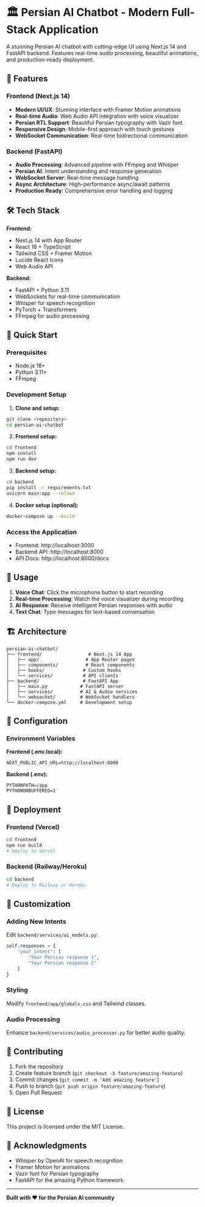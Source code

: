 # 🏛️ Persian AI Chatbot - Modern Full-Stack Application

A stunning Persian AI chatbot with cutting-edge UI using Next.js 14 and FastAPI backend. Features real-time audio processing, beautiful animations, and production-ready deployment.

## 🚀 Features

### Frontend (Next.js 14)
- **Modern UI/UX**: Stunning interface with Framer Motion animations
- **Real-time Audio**: Web Audio API integration with voice visualizer
- **Persian RTL Support**: Beautiful Persian typography with Vazir font
- **Responsive Design**: Mobile-first approach with touch gestures
- **WebSocket Communication**: Real-time bidirectional communication

### Backend (FastAPI)
- **Audio Processing**: Advanced pipeline with FFmpeg and Whisper
- **Persian AI**: Intent understanding and response generation
- **WebSocket Server**: Real-time message handling
- **Async Architecture**: High-performance async/await patterns
- **Production Ready**: Comprehensive error handling and logging

## 🛠️ Tech Stack

**Frontend:**
- Next.js 14 with App Router
- React 18 + TypeScript
- Tailwind CSS + Framer Motion
- Lucide React Icons
- Web Audio API

**Backend:**
- FastAPI + Python 3.11
- WebSockets for real-time communication
- Whisper for speech recognition
- PyTorch + Transformers
- FFmpeg for audio processing

## 🚀 Quick Start

### Prerequisites
- Node.js 18+
- Python 3.11+
- FFmpeg

### Development Setup

1. **Clone and setup:**
```bash
git clone <repository>
cd persian-ai-chatbot
```

2. **Frontend setup:**
```bash
cd frontend
npm install
npm run dev
```

3. **Backend setup:**
```bash
cd backend
pip install -r requirements.txt
uvicorn main:app --reload
```

4. **Docker setup (optional):**
```bash
docker-compose up --build
```

### Access the Application
- Frontend: http://localhost:3000
- Backend API: http://localhost:8000
- API Docs: http://localhost:8000/docs

## 🎯 Usage

1. **Voice Chat**: Click the microphone button to start recording
2. **Real-time Processing**: Watch the voice visualizer during recording
3. **AI Response**: Receive intelligent Persian responses with audio
4. **Text Chat**: Type messages for text-based conversation

## 🏗️ Architecture

```
persian-ai-chatbot/
├── frontend/                 # Next.js 14 App
│   ├── app/                 # App Router pages
│   ├── components/          # React components
│   ├── hooks/              # Custom hooks
│   └── services/           # API clients
├── backend/                # FastAPI App
│   ├── main.py            # FastAPI server
│   ├── services/          # AI & Audio services
│   └── websocket/         # WebSocket handlers
└── docker-compose.yml     # Development setup
```

## 🔧 Configuration

### Environment Variables

**Frontend (.env.local):**
```env
NEXT_PUBLIC_API_URL=http://localhost:8000
```

**Backend (.env):**
```env
PYTHONPATH=/app
PYTHONUNBUFFERED=1
```

## 🚀 Deployment

### Frontend (Vercel)
```bash
cd frontend
npm run build
# Deploy to Vercel
```

### Backend (Railway/Heroku)
```bash
cd backend
# Deploy to Railway or Heroku
```

## 🎨 Customization

### Adding New Intents
Edit `backend/services/ai_models.py`:
```python
self.responses = {
    "your_intent": [
        "Your Persian response 1",
        "Your Persian response 2"
    ]
}
```

### Styling
Modify `frontend/app/globals.css` and Tailwind classes.

### Audio Processing
Enhance `backend/services/audio_processor.py` for better audio quality.

## 🤝 Contributing

1. Fork the repository
2. Create feature branch (`git checkout -b feature/amazing-feature`)
3. Commit changes (`git commit -m 'Add amazing feature'`)
4. Push to branch (`git push origin feature/amazing-feature`)
5. Open Pull Request

## 📝 License

This project is licensed under the MIT License.

## 🙏 Acknowledgments

- Whisper by OpenAI for speech recognition
- Framer Motion for animations
- Vazir font for Persian typography
- FastAPI for the amazing Python framework

---

**Built with ❤️ for the Persian AI community**